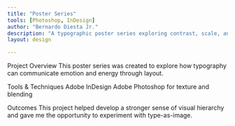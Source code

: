 ```yaml
---
title: "Poster Series"
tools: [Photoshop, InDesign]
author: "Bernardo Diesta Jr."
description: "A typographic poster series exploring contrast, scale, and rhythm."
layout: design

---
```




Project Overview <!-- # = h1 headline -->
This poster series was created to explore how 
typography can communicate emotion and energy through layout.

Tools & Techniques <!-- headline -->
Adobe InDesign
Adobe Photoshop for texture and blending


Outcomes
This project helped develop a stronger sense of visual hierarchy and 
gave me the opportunity to experiment with type-as-image.